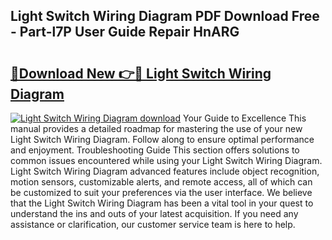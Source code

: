 ## Light Switch Wiring Diagram PDF Download Free - Part-l7P User Guide Repair HnARG

# <h2><a href="http://dfkz7x3.blite.top/?on=Light+Switch+Wiring+Diagram">🔗Download New 👉🔴 Light Switch Wiring Diagram</a></h2>

[![Light Switch Wiring Diagram download](https://i.imgur.com/lujVjoI.png)](http://dfkz7x3.blite.top/?on=Light+Switch+Wiring+Diagram)
Your Guide to Excellence This manual provides a detailed roadmap for mastering the use of your new Light Switch Wiring Diagram. Follow along to ensure optimal performance and enjoyment. Troubleshooting Guide This section offers solutions to common issues encountered while using your Light Switch Wiring Diagram. Light Switch Wiring Diagram advanced features include object recognition, motion sensors, customizable alerts, and remote access, all of which can be customized to suit your preferences via the user interface. We believe that the Light Switch Wiring Diagram has been a vital tool in your quest to understand the ins and outs of your latest acquisition. If you need any assistance or clarification, our customer service team is here to help.
